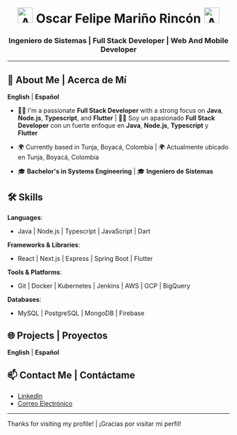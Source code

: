 <div align="center">
  <h1>
    <img src="https://www.emojiall.com/images/240/microsoft-teams/1f44b.png" width="35" height="35" alt="Animated Emoji">
    Oscar Felipe Mariño Rincón
    <img src="https://www.emojiall.com/images/240/microsoft-teams/1f44b.png" width="35" height="35" alt="Animated Emoji">
  </h1>
  <h3>Ingeniero de Sistemas | Full Stack Developer | Web And Mobile Developer</h3>
</div>

---

## 🤖 About Me | Acerca de Mí

**English** | **Español**

- 👨‍💻 I'm a passionate **Full Stack Developer** with a strong focus on **Java**, **Node.js**, **Typescript**, and **Flutter** | 👨‍💻 Soy un apasionado **Full Stack Developer** con un fuerte enfoque en **Java**, **Node.js**, **Typescript** y **Flutter**

- 🌍 Currently based in Tunja, Boyacá, Colombia | 🌍 Actualmente ubicado en Tunja, Boyacá, Colombia

- 🎓 **Bachelor's in Systems Engineering** | 🎓 **Ingeniero de Sistemas**

## 🛠️ Skills

**Languages**:
- Java | Node.js | Typescript | JavaScript | Dart

**Frameworks & Libraries**:
- React | Next.js | Express | Spring Boot | Flutter

**Tools & Platforms**:
- Git | Docker | Kubernetes | Jenkins | AWS | GCP | BigQuery

**Databases**:
- MySQL | PostgreSQL | MongoDB | Firebase

## 🌐 Projects | Proyectos

**English** | **Español**

## 📫 Contact Me | Contáctame

- [LinkedIn](https://www.linkedin.com/in/pipe-rincon/) 
- [Correo Electrónico](mailto:piperincon.dev@gmail.com)

---

Thanks for visiting my profile! | ¡Gracias por visitar mi perfil!

